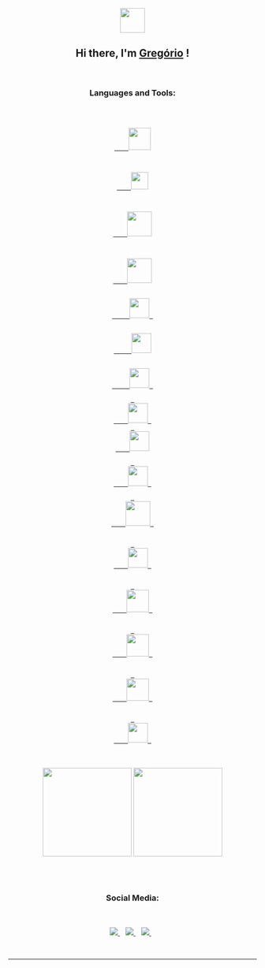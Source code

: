 <div align='center'>
<img src = "https://i.giphy.com/media/WFZvB7VIXBgiz3oDXE/giphy.webp" width="50px"> 
<h2>Hi there, I'm 
<a href = "https://github.com/GregorioNeto"> Gregório</a> ! </h2>
<br>

<h3>Languages and Tools: </h3>
<br>

<code>
<a href="https://www.arduino.cc/">
    <img width="45px" src="https://brandslogos.com/wp-content/uploads/images/large/arduino-logo-1.png" />
</a>

<a href="https://beagleboard.org/bone">
    <img  width="35px" src="https://www.pinclipart.com/picdir/big/555-5559579_beaglebone-beagleboard-org-logo-clipart.png" />
</a>

<a href="https://www.learn-c.org/">
    <img  width="50px" src="https://images-ext-2.discordapp.net/external/AoptxKavQTqxmap0_la-1ydZEAUNPvBry3ULYBig4Vs/https/cdn.iconscout.com/icon/free/png-512/c-programming-569564.png">
</a>

<a href="https://www.learncpp.com/">
    <img  width="50px" src="https://images-ext-1.discordapp.net/external/yQO4PyPmTHQIueL-A3hXd3_URhgYbCQNbmQNy3yS8XI/https/images-na.ssl-images-amazon.com/images/I/51NyeIYt71L.png" />
</a>
<a href="https://www.java.com/pt-BR/">
     <img    src="https://cdn.iconscout.com/icon/free/png-512/java-43-569305.png" width = "40"/> 
</a>
<a href="https://www.python.org/">
     <img src="https://cdn.icon-icons.com/icons2/1508/PNG/512/python_104451.png" width = "40"/>
</a>
<a href="https://git-scm.com">
     <img src="https://upload.wikimedia.org/wikipedia/commons/thumb/3/3f/Git_icon.svg/1024px-Git_icon.svg.png" width = "40"/> 
</a>
<a href="https://nodejs.org/en/"> 
    <img src="https://cdn.iconscout.com/icon/free/png-512/node-js-1-1174935.png" width = "40"/> </a>
<a href="https://www.codecademy.com/learn/learn-html"> 
    <img src="https://cdn.icon-icons.com/icons2/2107/PNG/512/file_type_html_icon_130541.png" width = "40"/>
</a>
<a href="https://www.postgresql.org"> 
    <img src="https://cdn.icon-icons.com/icons2/2699/PNG/512/postgresql_logo_icon_170835.png" width = "40"/> 
</a>
<a href="https://git.kernel.org/pub/scm/linux/kernel/git/torvalds/linux.git/"> 
    <img src="https://www.freepnglogos.com/uploads/linux-png/file-icons-flat-linux-svg-wikimedia-commons-6.png" width = "50"/> 
</a>

<a href="https://developer.android.com/studio"> 
    <img src="https://logodownload.org/wp-content/uploads/2015/05/android-logo-5-1.png" width = "40"/> 
</a>

<a href="https://www.asm-smt.com/en/"> 
    <img src="https://images-ext-1.discordapp.net/external/H7-IGnW58MToNVzgqtQhajuIoe3TGfd-mFwAPoioaxk/http/www.byteanalysis.com.br/assets/images/25a85d9e5057430d82273a3c75e73014.png?width=680&height=676" width = "45"/> 
</a>

<a href="https://www.overleaf.com/project"> 
    <img src="https://images.ctfassets.net/nrgyaltdicpt/6qSXAo1CYEeBn5RkKLOR64/19c74bfb9a32772e353ff25c6f0070f5/ologo_square_colour_light_bg.png" width = "45"/> 
</a>

<a href="https://www.w3schools.com/css/"> 
    <img src="https://www.pngix.com/pngfile/big/193-1937198_image-result-for-css3-icon-css-logo-transparent.png" width = "45"/> 
</a>

<a href="https://code.visualstudio.com"> 
    <img src="https://upload.wikimedia.org/wikipedia/commons/thumb/9/9a/Visual_Studio_Code_1.35_icon.svg/1024px-Visual_Studio_Code_1.35_icon.svg.png" width = "40"/> 
</a>
</code>
<br><br>

<div>
    <img height="180em" src ="https://github-readme-stats.vercel.app/api?username=gregorioneto&show_icons=true&title_color=25e9e9&icon_color=25e9e9&text_color=9f9f9f&bg_color=151515"     />
    <img height="180em" src ="https://github-readme-stats-anuraghazra1.vercel.app/api/top-langs/?username=gregorioneto&layout=compact&show_icons=true&title_color=25e9e9&icon_color=25cce9&text_color=9f9f9f&bg_color=151515&langs_count=16" />
</div>
     


<br><br>

<h3>Social Media:</h3>
<br><br>

 <a href="https://instagram.com/g_neto01">
    <img src="https://img.shields.io/badge/instagram-%23E4405F.svg?&style=for-the-badge&logo=instagram&logoColor=white" />        
</a>&nbsp;&nbsp;

 <a href="https://mail.google.com/mail/u/0/?fs=1&to=g_neto01@alu.ufc.br&tf=cm">
    <img src="https://img.shields.io/badge/gmail -%23E4402F.svg?&style=for-the-badge&logo=gmail&logoColor=white" />        
</a>&nbsp;&nbsp;

<a href="https://www.linkedin.com/in/gregório-neto-a56039214/" target="_blank">
    <img src="https://img.shields.io/badge/-LinkedIn-%230077B5?style=for-the-badge&logo=linkedin&logoColor=white" target="_blank">
</a>&nbsp;&nbsp;
    
<br><hr>
</div>
